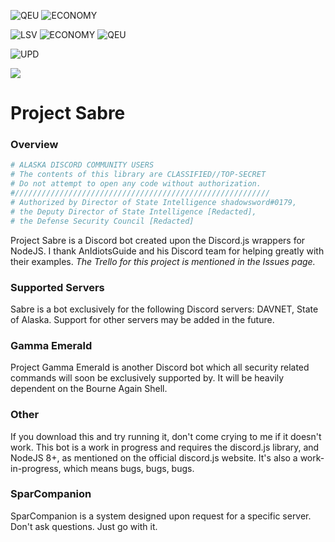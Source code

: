 ![QEU](https://img.shields.io/badge/Quest%20Engine-Version%208-orange.svg "QEU")
![ECONOMY](https://img.shields.io/badge/Economy-Version%208.1-6cac66.svg)

![LSV](https://img.shields.io/badge/Stable%20Build-Version%200.8.1.11B-66ac66.svg "LSV")
![ECONOMY](https://img.shields.io/badge/Development%20Build-Version%200.8.2.11D-ee9800.svg "ECONOMY")
![QEU](https://img.shields.io/badge/Quest%20Engine%20Documentation-Version%206-orange.svg "QEU")

![UPD](https://img.shields.io/badge/Updated-October%2017%2C%202017-lightgrey.svg "UPD")

![](https://img.shields.io/badge/Server-Online-6cac66.svg)


# Project Sabre
### Overview

```bash
# ALASKA DISCORD COMMUNITY USERS
# The contents of this library are CLASSIFIED//TOP-SECRET
# Do not attempt to open any code without authorization.
#/////////////////////////////////////////////////////////
# Authorized by Director of State Intelligence shadowsword#0179,
# the Deputy Director of State Intelligence [Redacted],
# the Defense Security Council [Redacted]
```

Project Sabre is a Discord bot created upon the Discord.js wrappers for NodeJS.
I thank AnIdiotsGuide and his Discord team for helping greatly with their examples.
*The Trello for this project is mentioned in the Issues page.*
### Supported Servers
Sabre is a bot exclusively for the following Discord servers: DAVNET, State of Alaska. Support for other servers may be added in the future.
### Gamma Emerald
Project Gamma Emerald is another Discord bot which all security related commands will soon
be exclusively supported by. It will be heavily dependent on the Bourne Again Shell.
### Other
If you download this and try running it, don't come crying to me if it doesn't work. This bot is a work in progress and requires the discord.js library, and NodeJS 8+, as mentioned on the official discord.js website. It's also a work-in-progress, which means bugs, bugs, bugs.

### SparCompanion
SparCompanion is a system designed upon request for a specific server. Don't ask questions. Just go with it.
